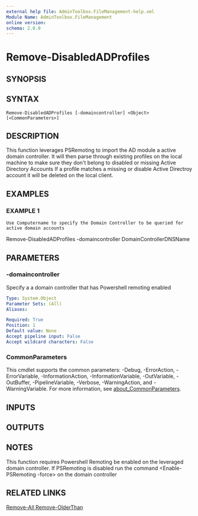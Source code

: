 ```yaml
---
external help file: AdminToolbox.FileManagement-help.xml
Module Name: AdminToolbox.FileManagement
online version:
schema: 2.0.0
---
```


# Remove-DisabledADProfiles

## SYNOPSIS

## SYNTAX

```
Remove-DisabledADProfiles [-domaincontroller] <Object> [<CommonParameters>]
```

## DESCRIPTION
This function leverages PSRemoting to import the AD module a active domain controller.
It will then parse through existing profiles on the local machine to make sure they don't belong to disabled or missing Active Directory Accounts
If a profile matches a missing or disable Active Directroy account it will be deleted on the local client.

## EXAMPLES

### EXAMPLE 1
```
Use Computername to specify the Domain Controller to be queried for active domain accounts
```

Remove-DisabledADProfiles -domaincontroller DomainControllerDNSName

## PARAMETERS

### -domaincontroller
Specify a a domain controller that has Powershell remoting enabled

```yaml
Type: System.Object
Parameter Sets: (All)
Aliases:

Required: True
Position: 1
Default value: None
Accept pipeline input: False
Accept wildcard characters: False
```

### CommonParameters
This cmdlet supports the common parameters: -Debug, -ErrorAction, -ErrorVariable, -InformationAction, -InformationVariable, -OutVariable, -OutBuffer, -PipelineVariable, -Verbose, -WarningAction, and -WarningVariable. For more information, see [about_CommonParameters](http://go.microsoft.com/fwlink/?LinkID=113216).

## INPUTS

## OUTPUTS

## NOTES
This function requires Powershell Remoting be enabled on the leveraged domain controller.
If PSRemoting is disabled run the command \<Enable-PSRemoting -force\> on the domain controller

## RELATED LINKS

[Remove-All
Remove-OlderThan]()

